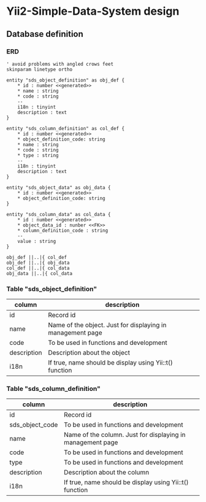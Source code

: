 # Yii2-Simple-Data-System design

## Database definition

### ERD

```plantuml
' avoid problems with angled crows feet
skinparam linetype ortho

entity "sds_object_definition" as obj_def {
    * id : number <<generated>>
    * name : string
    * code : string
    --
    i18n : tinyint
    description : text
}

entity "sds_column_definition" as col_def {
    * id : number <<generated>>
    * object_definition_code: string
    * name : string
    * code : string
    * type : string
    --
    i18n : tinyint
    description : text
}

entity "sds_object_data" as obj_data {
    * id : number <<generated>>
    * object_definition_code: string
}

entity "sds_column_data" as col_data {
    * id : number <<generated>>
    * object_data_id : nunber <<FK>>
    * column_definition_code : string
    --
    value : string
}

obj_def ||..|{ col_def
obj_def ||..|{ obj_data
col_def ||..|{ col_data
obj_data ||..|{ col_data
```

### Table "sds_object_definition"

|column|description|
|----|----|
|id|Record id|
|name|Name of the object. Just for displaying in management page|
|code|To be used in functions and development|
|description|Description about the object|
|i18n|If true, name should be display using Yii::t() function|

### Table "sds_column_definition"

|column|description|
|----|----|
|id|Record id|
|sds_object_code|To be used in functions and development|
|name|Name of the column. Just for displaying in management page|
|code|To be used in functions and development|
|type|To be used in functions and development|
|description|Description about the column|
|i18n|If true, name should be display using Yii::t() function|
